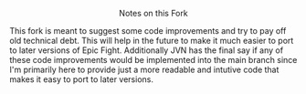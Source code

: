 <div align="center"><p font-size:8em;>Notes on this Fork</p></div> 
This fork is meant to suggest some code improvements and try to pay off old technical debt. This will help in the future to make it much easier to port to later versions of Epic Fight.
Additionally JVN has the final say if any of these code improvements would be implemented into the main branch since I'm primarily here to provide just a more readable and intutive code that makes it easy to port to later versions.
